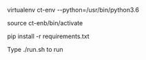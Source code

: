 virtualenv ct-env --python=/usr/bin/python3.6

source ct-enb/bin/activate

pip install -r requirements.txt

Type ./run.sh to run